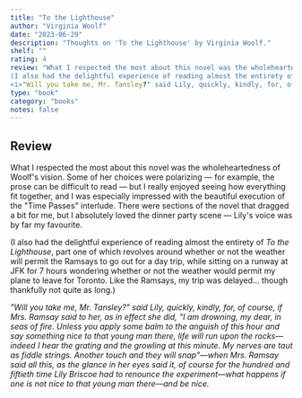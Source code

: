 ```yaml
---
title: "To the Lighthouse"
author: "Virginia Woolf"
date: "2023-06-29"
description: "Thoughts on 'To the Lighthouse' by Virginia Woolf."
shelf: ""
rating: 4
review: "What I respected the most about this novel was the wholeheartedness of Woolf's vision. Some of her choices were polarizing — for example, the prose can be difficult to read — but I really enjoyed seeing how everything fit together, and I was especially impressed with the beautiful execution of the "Time Passes" interlude. There were sections of the novel that dragged a bit for me, but I absolutely loved the dinner party scene — Lily's voice was by far my favourite.<br/><br/>
(I also had the delightful experience of reading almost the entirety of <i>To the Lighthouse</i>, part one of which revolves around whether or not the weather will permit the Ramsays to go out for a day trip, while sitting on a runway at JFK for 7 hours wondering whether or not the weather would permit my plane to leave for Toronto. Like the Ramsays, my trip was delayed… though thankfully not quite as long.)<br/><br/>
<i>"Will you take me, Mr. Tansley?" said Lily, quickly, kindly, for, of course, if Mrs. Ramsay said to her, as in effect she did, "I am drowning, my dear, in seas of fire. Unless you apply some balm to the anguish of this hour and say something nice to that young man there, life will run upon the rocks—indeed I hear the grating and the growling at this minute. My nerves are taut as fiddle strings. Another touch and they will snap"—when Mrs. Ramsay said all this, as the glance in her eyes said it, of course for the hundred and fiftieth time Lily Briscoe had to renounce the experiment—what happens if one is not nice to that young man there—and be nice.</i>"
type: "book"
category: "books"
notes: false
---
```


## Review

What I respected the most about this novel was the wholeheartedness of Woolf's vision. Some of her choices were polarizing — for example, the prose can be difficult to read — but I really enjoyed seeing how everything fit together, and I was especially impressed with the beautiful execution of the "Time Passes" interlude. There were sections of the novel that dragged a bit for me, but I absolutely loved the dinner party scene — Lily's voice was by far my favourite.

(I also had the delightful experience of reading almost the entirety of _To the Lighthouse_, part one of which revolves around whether or not the weather will permit the Ramsays to go out for a day trip, while sitting on a runway at JFK for 7 hours wondering whether or not the weather would permit my plane to leave for Toronto. Like the Ramsays, my trip was delayed… though thankfully not quite as long.)

_"Will you take me, Mr. Tansley?" said Lily, quickly, kindly, for, of course, if Mrs. Ramsay said to her, as in effect she did, "I am drowning, my dear, in seas of fire. Unless you apply some balm to the anguish of this hour and say something nice to that young man there, life will run upon the rocks—indeed I hear the grating and the growling at this minute. My nerves are taut as fiddle strings. Another touch and they will snap"—when Mrs. Ramsay said all this, as the glance in her eyes said it, of course for the hundred and fiftieth time Lily Briscoe had to renounce the experiment—what happens if one is not nice to that young man there—and be nice._
